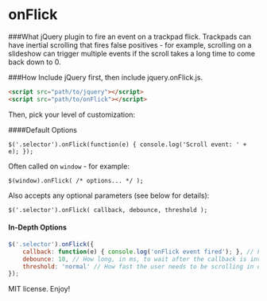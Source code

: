onFlick
==========

###What
jQuery plugin to fire an event on a trackpad flick. Trackpads can have inertial scrolling that fires false positives - for example, scrolling on a slideshow can trigger multiple events if the scroll takes a long time to come back down to 0.

###How
Include jQuery first, then include jquery.onFlick.js.

```html
<script src="path/to/jquery"></script>
<script src="path/to/onFlick"></script>
```

Then, pick your level of customization:

####Default Options

`$('.selector').onFlick(function(e) { console.log('Scroll event: ' + e); });`

Often called on `window` - for example:

`$(window).onFlick( /* options... */ );`

Also accepts any optional parameters (see below for details):

`$('.selector').onFlick( callback, debounce, threshold );`

#### In-Depth Options

```javascript
$('.selector').onFlick({
    callback: function(e) { console.log('onFlick event fired'); }, // Function to call when flick event is triggered. Accepts one variable containing the wheel event data.
    debounce: 10, // How long, in ms, to wait after the callback is invoked before it can be invoked again
    threshold: 'normal' // How fast the user needs to be scrolling in order to trigger the callback. Accepts 'high', 'normal' (default), and 'low' (all referring to the scroll speed necessary to trigger the event), as well as a number (referring to the average scroll delta that needs to be passed to trigger the event).
});
```

MIT license. Enjoy!